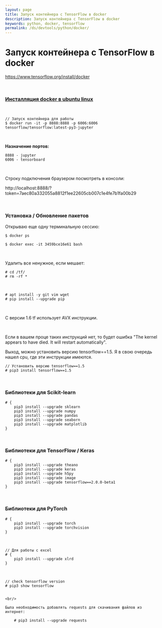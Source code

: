 ```yaml
---
layout: page
title: Запуск контейнера с TensorFlow в docker
description: Запуск контейнера с TensorFlow в docker
keywords: python, docker, tensorflow
permalink: /ds/devtools/python/docker/
---
```


# Запуск контейнера с TensorFlow в docker

https://www.tensorflow.org/install/docker

<br/>

### [Инсталляция docker в ubuntu linux](https://sysadm.ru/devops/containers/docker/install/ubuntu/)

<br/>

    // Запуск контейнера для работы
    $ docker run -it -p 8888:8888 -p 6006:6006 tensorflow/tensorflow:latest-py3-jupyter

<!--

docker run -p 8888:8888 jupyter/all-spark-notebook

-->

<br/>

**Назначение портов:**

    8888 - jupyter
    6006 - tensorboard

<br/>

Строку подключения браузером посмотреть в консоли:

http://localhost:8888/?token=7aec80a332055a8812f1ee22605cb007c1e4fe7b1fa00b29

<br/>

### Установка / Обновление пакетов

Открываю еще одну терминальную сессию:

    $ docker ps

    $ docker exec -it 3459bce16e61 bash

<br/>

Удалить все ненужное, если мешает:

    # cd /tf/
    # rm -rf *

<br/>

    # apt install -y git vim wget
    # pip install --upgrade pip

<br/>

С версии 1.6 tf использует AVX инструкции.

<br/>

Если в вашем проце таких инструкций нет, то будет ошибка "The kernel appears to have died. It will restart automatically".

Выход, можно установить версию tensorflow==1.5. Я в свою очередь нашел cpu, где эти инструкции имеются.

    // Установить версию tensorflow==1.5
    # pip3 install tensorflow==1.5

<!--    # pip3 install --upgrade tensorflow

-->

<br/>

### Библиотеки для Scikit-learn

```
# {
    pip3 install --upgrade sklearn
    pip3 install --upgrade numpy
    pip3 install --upgrade pandas
    pip3 install --upgrade seaborn
    pip3 install --upgrade matplotlib
}
```

<br/>

### Библиотеки для TensorFlow / Keras

```
# {
    pip3 install --upgrade theano
    pip3 install --upgrade keras
    pip3 install --upgrade h5py
    pip3 install --upgrade image
    pip3 install --upgrade tensorflow==2.0.0-beta1
}

```

<br/>

### Библиотеки для PyTorch

```
# {
    pip3 install --upgrade torch
    pip3 install --upgrade torchvision
}

```

<br/>

```
// Для работы с excel
# {
    pip3 install --upgrade xlrd
}

```

<br/>

    // check tensorflow version
    # pip3 show tensorflow

```

<br/>

Была необходимость добавлять requests для скачивания файлов из интернет:

    # pip3 install --upgrade requests
```
